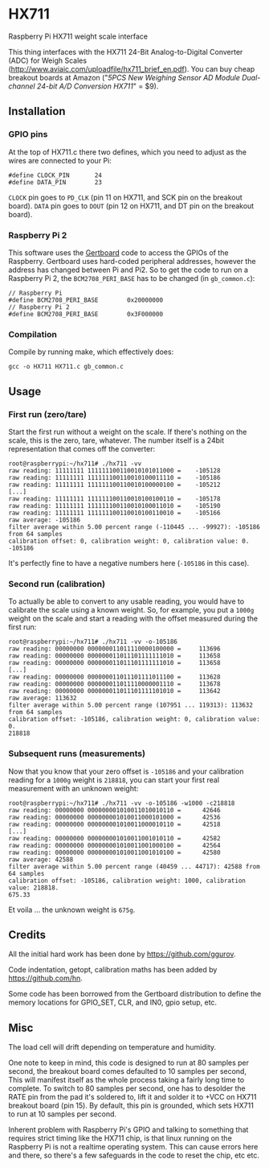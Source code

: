 # HX711

Raspberry Pi HX711 weight scale interface

This thing interfaces with the HX711 24-Bit Analog-to-Digital Converter (ADC) for Weigh Scales (http://www.aviaic.com/uploadfile/hx711_brief_en.pdf). You can buy cheap breakout boards at Amazon ("_5PCS New Weighing Sensor AD Module Dual-channel 24-bit A/D Conversion HX711_" = $9).

## Installation

### GPIO pins

At the top of HX711.c there two defines, which you need to adjust as the wires are connected to your Pi:

```
#define CLOCK_PIN       24
#define DATA_PIN        23
```

`CLOCK` pin goes to `PD_CLK` (pin 11 on HX711, and SCK pin on the breakout board).
`DATA`  pin goes to `DOUT` (pin 12 on HX711, and DT pin on the breakout board).

### Raspberry Pi 2

This software uses the [Gertboard](https://www.raspberrypi.org/blog/gertboard-is-here/) code to access the GPIOs of the Raspberry. Gertboard uses hard-coded peripheral addresses, however the address has changed between Pi and Pi2. So to get the code to run on a Raspberry Pi 2, the `BCM2708_PERI_BASE` has to be changed (in `gb_common.c`):

```
// Raspberry Pi
#define BCM2708_PERI_BASE        0x20000000
// Raspberry Pi 2
#define BCM2708_PERI_BASE        0x3F000000
```

### Compilation

Compile by running make, which effectively does: 
```
gcc -o HX711 HX711.c gb_common.c
```

## Usage

### First run (zero/tare)

Start the first run without a weight on the scale. If there's nothing on the scale, this is the zero, tare, whatever. The number itself is a 24bit representation that comes off the converter:

```
root@raspberrypi:~/hx711# ./hx711 -vv
raw reading: 11111111 111111100110010101011000 =    -105128
raw reading: 11111111 111111100110010100011110 =    -105186
raw reading: 11111111 111111100110010100000100 =    -105212
[...]
raw reading: 11111111 111111100110010100100110 =    -105178
raw reading: 11111111 111111100110010100011010 =    -105190
raw reading: 11111111 111111100110010100110010 =    -105166
raw average: -105186
filter average within 5.00 percent range (-110445 ... -99927): -105186 from 64 samples
calibration offset: 0, calibration weight: 0, calibration value: 0.
-105186
```

It's perfectly fine to have a negative numbers here (`-105186` in this case).

### Second run (calibration)

To actually be able to convert to any usable reading, you would have to calibrate the scale using a known weight. So, for example, you put a `1000g` weight on the scale and start a reading with the offset measured during the first run:

```
root@raspberrypi:~/hx711# ./hx711 -vv -o-105186
raw reading: 00000000 000000011011110000100000 =     113696
raw reading: 00000000 000000011011101111111010 =     113658
raw reading: 00000000 000000011011101111111010 =     113658
[...]
raw reading: 00000000 000000011011101111011100 =     113628
raw reading: 00000000 000000011011110000001110 =     113678
raw reading: 00000000 000000011011101111101010 =     113642
raw average: 113632
filter average within 5.00 percent range (107951 ... 119313): 113632 from 64 samples
calibration offset: -105186, calibration weight: 0, calibration value: 0.
218818
```

### Subsequent runs (measurements)

Now that you know that your zero offset is `-105186` and your calibration reading for a `1000g` weight is `218818`, you can start your first real measurement with an unknown weight:

```
root@raspberrypi:~/hx711# ./hx711 -vv -o-105186 -w1000 -c218818
raw reading: 00000000 000000001010011010010110 =      42646
raw reading: 00000000 000000001010011000101000 =      42536
raw reading: 00000000 000000001010011000010110 =      42518
[...]
raw reading: 00000000 000000001010011001010110 =      42582
raw reading: 00000000 000000001010011001000100 =      42564
raw reading: 00000000 000000001010011001010100 =      42580
raw average: 42588
filter average within 5.00 percent range (40459 ... 44717): 42588 from 64 samples
calibration offset: -105186, calibration weight: 1000, calibration value: 218818.
675.33
```

Et voila ... the unknown weight is `675g`.

## Credits

All the initial hard work has been done by https://github.com/ggurov.

Code indentation, getopt, calibration maths has been added by https://github.com/hn.

Some code has been borrowed from the Gertboard distribution to define the memory locations for GPIO_SET, CLR, and IN0, gpio setup, etc.

## Misc

The load cell will drift depending on temperature and humidity.

One note to keep in mind, this code is designed to run at 80 samples per second, the breakout board comes defaulted to 10 samples per second, This will manifest itself as the whole process taking a fairly long time to complete. To switch to 80 samples per second, one has to desolder the RATE pin from the pad it's soldered to, lift it and solder it to +VCC on HX711 breakout board (pin 15). By default, this pin is grounded, which sets HX711 to run at 10 samples per second.

Inherent problem with Raspberry Pi's GPIO and talking to something that requires strict timing like the HX711 chip, is that linux running on the Raspberry Pi is not a realtime operating system. This can cause errors here and there, so there's a few safeguards in the code to reset the chip, etc etc.
